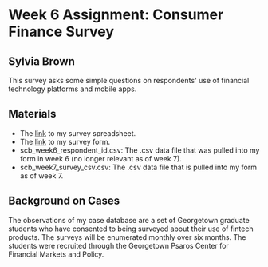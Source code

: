 # Week 6 Assignment: Consumer Finance Survey
## Sylvia Brown

This survey asks some simple questions on respondents' use of financial technology platforms and mobile apps.

## Materials

* The [link](https://docs.google.com/spreadsheets/d/1Ez2EQOQg-gr4vMVsr0jxVUDqhwCA-A7-v_D5QIC8W6w/edit?usp=sharing) to my survey spreadsheet.
* The [link](https://gui2de.surveycto.com/collect/scb_week6?caseid=) to my survey form.
* scb_week6_respondent_id.csv: The .csv data file that was pulled into my form in week 6 (no longer relevant as of week 7).
* scb_week7_survey_csv.csv: The .csv data file that is pulled into my form as of week 7.

## Background on Cases
The observations of my case database are a set of Georgetown graduate students who have consented to being surveyed about their use of fintech products. The surveys will be enumerated monthly over six months. The students were recruited through the Georgetown Psaros Center for Financial Markets and Policy.